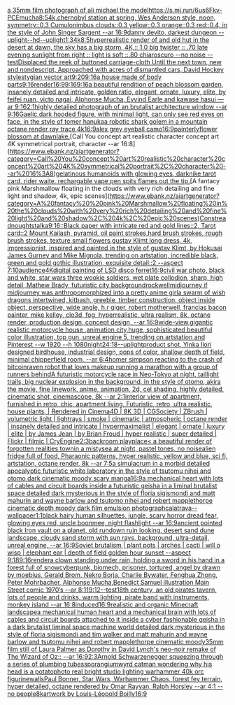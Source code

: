 [a 35mm film photograph of ali michael the model](https://www.ebank.nz/aiartgenerator?category=a%2035mm%20film%20photograph%20of%20ali%20michael%20the%20model)[<https://s.mj.run/6us6Fkv-PCE>](https://www.ebank.nz/aiartgenerator?category=%3Chttps%3A//s.mj.run/6us6Fkv-PCE%3E)[mucha](https://www.ebank.nz/aiartgenerator?category=mucha)[8:5](https://www.ebank.nz/aiartgenerator?category=8%3A5)[4k,](https://www.ebank.nz/aiartgenerator?category=4k%2C)[chernobyl station at spring, Wes Anderson style, noon, symmetry::0.3 Cumulonimbus clouds::0.3 yellow::0.3 orange::0.3 red::0.4, in the style of John Singer Sargent --ar 16:9](https://www.ebank.nz/aiartgenerator?category=chernobyl%20station%20at%20spring%2C%20Wes%20Anderson%20style%2C%20noon%2C%20symmetry%3A%3A0.3%20Cumulonimbus%20clouds%3A%3A0.3%20yellow%3A%3A0.3%20orange%3A%3A0.3%20red%3A%3A0.4%2C%20in%20the%20style%20of%20John%20Singer%20Sargent%20--ar%2016%3A9)[danny devito, darkest dungeon --uplight](https://www.ebank.nz/aiartgenerator?category=danny%20devito%2C%20darkest%20dungeon%20--uplight)[--hd](https://www.ebank.nz/aiartgenerator?category=--hd)[--uplight](https://www.ebank.nz/aiartgenerator?category=--uplight)[1:3](https://www.ebank.nz/aiartgenerator?category=1%3A3)[4k](https://www.ebank.nz/aiartgenerator?category=4k)[8:5](https://www.ebank.nz/aiartgenerator?category=8%3A5)[](https://www.ebank.nz/aiartgenerator?category=)[hyperrealistic render of and old hut in the desert at dawn, the sky has a big storm, 4K,:: 1.0 big twister :: .70 late evening sunlight from right :: light is soft ::.80 chiaroscuro  --no noise  --test](https://www.ebank.nz/aiartgenerator?category=hyperrealistic%20render%20of%20and%20old%20hut%20in%20the%20desert%20at%20dawn%2C%20the%20sky%20has%20a%20big%20storm%2C%204K%2C%3A%3A%201.0%20big%20twister%20%3A%3A%20.70%20late%20evening%20sunlight%20from%20right%20%3A%3A%20light%20is%20soft%20%3A%3A.80%20chiaroscuro%20%20--no%20noise%20%20--test)[Displaced the reek of buttoned carriage-cloth    Until the next town, new and nondescript,    Approached with acres of dismantled cars, David Hockey style](https://www.ebank.nz/aiartgenerator?category=Displaced%20the%20reek%20of%20buttoned%20carriage-cloth%20%20%20%20Until%20the%20next%20town%2C%20new%20and%20nondescript%2C%20%20%20%20Approached%20with%20acres%20of%20dismantled%20cars%2C%20David%20Hockey%20style)[stygian vector art](https://www.ebank.nz/aiartgenerator?category=stygian%20vector%20art)[9:20](https://www.ebank.nz/aiartgenerator?category=9%3A20)[9:16](https://www.ebank.nz/aiartgenerator?category=9%3A16)[a house made of body parts](https://www.ebank.nz/aiartgenerator?category=a%20house%20made%20of%20body%20parts)[9:16](https://www.ebank.nz/aiartgenerator?category=9%3A16)[render](https://www.ebank.nz/aiartgenerator?category=render)[16:9](https://www.ebank.nz/aiartgenerator?category=16%3A9)[9:16](https://www.ebank.nz/aiartgenerator?category=9%3A16)[9:16](https://www.ebank.nz/aiartgenerator?category=9%3A16)[a beautiful rendition of peach blossom garden, insanely detailed and intricate, golden ratio, elegant, ornate, luxury, elite, by feifei ruan, victo nagai, Alphonse Mucha, Eyvind Earle and kawase hasui —ar 9:16](https://www.ebank.nz/aiartgenerator?category=a%20beautiful%20rendition%20of%20peach%20blossom%20garden%2C%20insanely%20detailed%20and%20intricate%2C%20golden%20ratio%2C%20elegant%2C%20ornate%2C%20luxury%2C%20elite%2C%20by%20feifei%20ruan%2C%20victo%20nagai%2C%20Alphonse%20Mucha%2C%20Eyvind%20Earle%20and%20kawase%20hasui%20%E2%80%94ar%209%3A16)[2:1](https://www.ebank.nz/aiartgenerator?category=2%3A1)[highly detailed photograph of an brutalist architecture window --ar 9:16](https://www.ebank.nz/aiartgenerator?category=highly%20detailed%20photograph%20of%20an%20brutalist%20architecture%20window%20--ar%209%3A16)[Gaelic,](https://www.ebank.nz/aiartgenerator?category=Gaelic%2C)[dark hooded figure, with minimal light, can only see red eyes on face, in the style of tomer hanuka](https://www.ebank.nz/aiartgenerator?category=dark%20hooded%20figure%2C%20with%20minimal%20light%2C%20can%20only%20see%20red%20eyes%20on%20face%2C%20in%20the%20style%20of%20tomer%20hanuka)[a robotic shark golem in a mountain octane render ray trace 4k](https://www.ebank.nz/aiartgenerator?category=a%20robotic%20shark%20golem%20in%20a%20mountain%20octane%20render%20ray%20trace%204k)[16:9](https://www.ebank.nz/aiartgenerator?category=16%3A9)[alex grey eyeball camo](https://www.ebank.nz/aiartgenerator?category=alex%20grey%20eyeball%20camo)[16:9](https://www.ebank.nz/aiartgenerator?category=16%3A9)[painterly](https://www.ebank.nz/aiartgenerator?category=painterly)[flower blossom at dawn](https://www.ebank.nz/aiartgenerator?category=flower%20blossom%20at%20dawn)[lake.](https://www.ebank.nz/aiartgenerator?category=lake.)[Call You concept art realistic character concept art 4K symmetrical portrait, character --ar 16:8](https://www.ebank.nz/aiartgenerator?category=Call%20You%20concept%20art%20realistic%20character%20concept%20art%204K%20symmetrical%20portrait%2C%20character%20--ar%2016%3A8)[gelatinous humanoids with glowing eyes, dark](https://www.ebank.nz/aiartgenerator?category=gelatinous%20humanoids%20with%20glowing%20eyes%2C%20dark)[nike tarot card, rider waite. rechargable vape pen spits flames out the tip.](https://www.ebank.nz/aiartgenerator?category=nike%20tarot%20card%2C%20rider%20waite.%20rechargable%20vape%20pen%20spits%20flames%20out%20the%20tip.)[A fantacy  pink Marshmallow floating in the clouds with very rich detailing and fine light and shadow, 4k, epic scenes](https://www.ebank.nz/aiartgenerator?category=A%20fantacy%20%20pink%20Marshmallow%20floating%20in%20the%20clouds%20with%20very%20rich%20detailing%20and%20fine%20light%20and%20shadow%2C%204k%2C%20epic%20scenes)[Constreadnoughtstalka](https://www.ebank.nz/aiartgenerator?category=Constreadnoughtstalka)[9:16](https://www.ebank.nz/aiartgenerator?category=9%3A16)[::](https://www.ebank.nz/aiartgenerator?category=%3A%3A)[Black paper with intricate red and gold lines::2, Tarot card::2 Mount Kailash, pyramid, oil paint strokes,hard brush strokes, rough brush strokes, texture,small flowers,gustav Klimt long dress, 4k, impressionist, inspired and painted in the style of gustav Klimt, by Hokusai James Gurney and Mike Mignola, trending on artstation, incredible black, green and gold gothic illustration, exquisite detail::2 --aspect 7:10](https://www.ebank.nz/aiartgenerator?category=Black%20paper%20with%20intricate%20red%20and%20gold%20lines%3A%3A2%2C%20Tarot%20card%3A%3A2%20Mount%20Kailash%2C%20pyramid%2C%20oil%20paint%20strokes%2Chard%20brush%20strokes%2C%20rough%20brush%20strokes%2C%20texture%2Csmall%20flowers%2Cgustav%20Klimt%20long%20dress%2C%204k%2C%20impressionist%2C%20inspired%20and%20painted%20in%20the%20style%20of%20gustav%20Klimt%2C%20by%20Hokusai%20James%20Gurney%20and%20Mike%20Mignola%2C%20trending%20on%20artstation%2C%20incredible%20black%2C%20green%20and%20gold%20gothic%20illustration%2C%20exquisite%20detail%3A%3A2%20--aspect%207%3A10)[audience](https://www.ebank.nz/aiartgenerator?category=audience)[4K](https://www.ebank.nz/aiartgenerator?category=4K)[digital painting of LSD disco ferret](https://www.ebank.nz/aiartgenerator?category=digital%20painting%20of%20LSD%20disco%20ferret)[16:9](https://www.ebank.nz/aiartgenerator?category=16%3A9)[civil war photo, black and white, star wars three wookie soldiers, wet plate collodion, sharp, high detail, Mathew Brady, futuristic city background](https://www.ebank.nz/aiartgenerator?category=civil%20war%20photo%2C%20black%20and%20white%2C%20star%20wars%20three%20wookie%20soldiers%2C%20wet%20plate%20collodion%2C%20sharp%2C%20high%20detail%2C%20Mathew%20Brady%2C%20futuristic%20city%20background)[rockwell](https://www.ebank.nz/aiartgenerator?category=rockwell)[midjourney if midjourney was anthropomorphized into a pretty anime girl](https://www.ebank.nz/aiartgenerator?category=midjourney%20if%20midjourney%20was%20anthropomorphized%20into%20a%20pretty%20anime%20girl)[a swarm of wish dragons intertwined, kitbash, greeble, timber construction, object inside object, perspective, wide angle, h.r giger, robert motherwell, francias bacon painter, mike kelley, clo3d, fog, hyperrealistic, ultra realism, 8k, octane render, production design, concept design, --ar 16:9](https://www.ebank.nz/aiartgenerator?category=a%20swarm%20of%20wish%20dragons%20intertwined%2C%20kitbash%2C%20greeble%2C%20timber%20construction%2C%20object%20inside%20object%2C%20perspective%2C%20wide%20angle%2C%20h.r%20giger%2C%20robert%20motherwell%2C%20francias%20bacon%20painter%2C%20mike%20kelley%2C%20clo3d%2C%20fog%2C%20hyperrealistic%2C%20ultra%20realism%2C%208k%2C%20octane%20render%2C%20production%20design%2C%20concept%20design%2C%20--ar%2016%3A9)[wide-view,gigantic realistic motorcycle house ,animation city,huge, sophisticated beautiful color illustration, top gun, unreal engine 5, trending on artstation and Pinterest --w 1920 --h 1080](https://www.ebank.nz/aiartgenerator?category=wide-view%2Cgigantic%20realistic%20motorcycle%20house%20%2Canimation%20city%2Chuge%2C%20sophisticated%20beautiful%20color%20illustration%2C%20top%20gun%2C%20unreal%20engine%205%2C%20trending%20on%20artstation%20and%20Pinterest%20--w%201920%20--h%201080)[night](https://www.ebank.nz/aiartgenerator?category=night)[24:18](https://www.ebank.nz/aiartgenerator?category=24%3A18)[--uplight](https://www.ebank.nz/aiartgenerator?category=--uplight)[product shot, Yinka Ilori designed birdhouse, industrial design, pops of color, shallow depth of field, minimal chipperfield room, --ar 6:4](https://www.ebank.nz/aiartgenerator?category=product%20shot%2C%20Yinka%20Ilori%20designed%20birdhouse%2C%20industrial%20design%2C%20pops%20of%20color%2C%20shallow%20depth%20of%20field%2C%20minimal%20chipperfield%20room%2C%20--ar%206%3A4)[homer simpson reacting to the crash of bitcoin](https://www.ebank.nz/aiartgenerator?category=homer%20simpson%20reacting%20to%20the%20crash%20of%20bitcoin)[raven robot that loves makeup running a marathon with a group of runners behind](https://www.ebank.nz/aiartgenerator?category=raven%20robot%20that%20loves%20makeup%20running%20a%20marathon%20with%20a%20group%20of%20runners%20behind)[A futuristic motorcycle race in Neo-Tokyo at night, taillight trails, big nuclear explosion in the background, in the style of otomo, akira the movie, fine linework, anime, animation, 2d, cel shading, highly detailed, cinematic shot, cinemascope, 8k --ar 2:1](https://www.ebank.nz/aiartgenerator?category=A%20futuristic%20motorcycle%20race%20in%20Neo-Tokyo%20at%20night%2C%20taillight%20trails%2C%20big%20nuclear%20explosion%20in%20the%20background%2C%20in%20the%20style%20of%20otomo%2C%20akira%20the%20movie%2C%20fine%20linework%2C%20anime%2C%20animation%2C%202d%2C%20cel%20shading%2C%20highly%20detailed%2C%20cinematic%20shot%2C%20cinemascope%2C%208k%20--ar%202%3A1)[interior view of apartment, furnished in retro, chic, apartment living, Futuristic, retro, ultra realistic, house plants, | Rendered in Cinema4D | 8K 3D | CGSociety | ZBrush | volumetric light | lightrays | smoke | cinematic | atmospheric | octane render | insanely detailed and intricate | hypermaximalist | elegant | ornate | luxury | elite | by James Jean | by Brian Froud | hyper realistic | super detailed | Flickr | filmic | CryEngine](https://www.ebank.nz/aiartgenerator?category=interior%20view%20of%20apartment%2C%20furnished%20in%20retro%2C%20chic%2C%20apartment%20living%2C%20Futuristic%2C%20retro%2C%20ultra%20realistic%2C%20house%20plants%2C%20%7C%20Rendered%20in%20Cinema4D%20%7C%208K%203D%20%7C%20CGSociety%20%7C%20ZBrush%20%7C%20volumetric%20light%20%7C%20lightrays%20%7C%20smoke%20%7C%20cinematic%20%7C%20atmospheric%20%7C%20octane%20render%20%7C%20insanely%20detailed%20and%20intricate%20%7C%20hypermaximalist%20%7C%20elegant%20%7C%20ornate%20%7C%20luxury%20%7C%20elite%20%7C%20by%20James%20Jean%20%7C%20by%20Brian%20Froud%20%7C%20hyper%20realistic%20%7C%20super%20detailed%20%7C%20Flickr%20%7C%20filmic%20%7C%20CryEngine)[2:3](https://www.ebank.nz/aiartgenerator?category=2%3A3)[backroom playplace](https://www.ebank.nz/aiartgenerator?category=backroom%20playplace)[< a beautiful render of forgotten realities townin a mistysea at night, pastel tones, no noise](https://www.ebank.nz/aiartgenerator?category=%3C%20a%20beautiful%20render%20of%20forgotten%20realities%20townin%20a%20mistysea%20at%20night%2C%20pastel%20tones%2C%20no%20noise)[](https://www.ebank.nz/aiartgenerator?category=)[alien fridge full of food, Pharaonic patterns, hyper realistic, yellow and blue, sci fi, artstation, octane render, 8k --ar 7:5](https://www.ebank.nz/aiartgenerator?category=alien%20fridge%20full%20of%20food%2C%20Pharaonic%20patterns%2C%20hyper%20realistic%2C%20yellow%20and%20blue%2C%20sci%20fi%2C%20artstation%2C%20octane%20render%2C%208k%20--ar%207%3A5)[a simulacrum in a morbid detailed apocalyptic futuristic white laboratory in the style of tsutomu nihei and otomo dark cinematic moody scary manga](https://www.ebank.nz/aiartgenerator?category=a%20simulacrum%20in%20a%20morbid%20detailed%20apocalyptic%20futuristic%20white%20laboratory%20in%20the%20style%20of%20tsutomu%20nihei%20and%20otomo%20dark%20cinematic%20moody%20scary%20manga)[16:9](https://www.ebank.nz/aiartgenerator?category=16%3A9)[a mechanical heart with lots of cables and circuit boards inside a futuristic geisha in a liminal brutalist space detailed dark mysterious in the style of floria sigismondi and matt mahurin and wayne barlow and tsutomo nihei and robert mapplethorpe cinematic depth moody dark film emulsion photograph](https://www.ebank.nz/aiartgenerator?category=a%20mechanical%20heart%20with%20lots%20of%20cables%20and%20circuit%20boards%20inside%20a%20futuristic%20geisha%20in%20a%20liminal%20brutalist%20space%20detailed%20dark%20mysterious%20in%20the%20style%20of%20floria%20sigismondi%20and%20matt%20mahurin%20and%20wayne%20barlow%20and%20tsutomo%20nihei%20and%20robert%20mapplethorpe%20cinematic%20depth%20moody%20dark%20film%20emulsion%20photograph)[calatrava](https://www.ebank.nz/aiartgenerator?category=calatrava)[--wallpaper](https://www.ebank.nz/aiartgenerator?category=--wallpaper)[1:1](https://www.ebank.nz/aiartgenerator?category=1%3A1)[black hairy human silhuettes, jungle, scary horror dread fear, glowing eyes red, uncle boonmee, night flashlight --ar 16:9](https://www.ebank.nz/aiartgenerator?category=black%20hairy%20human%20silhuettes%2C%20jungle%2C%20scary%20horror%20dread%20fear%2C%20glowing%20eyes%20red%2C%20uncle%20boonmee%2C%20night%20flashlight%20--ar%2016%3A9)[ancient pointed black Iron vault on a planet, old rundown ruin looking, desert sand dune landscape, cloudy sand storm with sun rays, background, ultra-detail, unreal engine, --ar 16:9](https://www.ebank.nz/aiartgenerator?category=ancient%20pointed%20black%20Iron%20vault%20on%20a%20planet%2C%20old%20rundown%20ruin%20looking%2C%20desert%20sand%20dune%20landscape%2C%20cloudy%20sand%20storm%20with%20sun%20rays%2C%20background%2C%20ultra-detail%2C%20unreal%20engine%2C%20--ar%2016%3A9)[Soviet brutalism | plant pots | arches | cacti  | will o wisp | elephant ear | depth of field golden hour sunset --aspect 9:18](https://www.ebank.nz/aiartgenerator?category=Soviet%20brutalism%20%7C%20plant%20pots%20%7C%20arches%20%7C%20cacti%20%20%7C%20will%20o%20wisp%20%7C%20elephant%20ear%20%7C%20depth%20of%20field%20golden%20hour%20sunset%20--aspect%209%3A18)[9:16](https://www.ebank.nz/aiartgenerator?category=9%3A16)[render](https://www.ebank.nz/aiartgenerator?category=render)[a clown standing under rain, holding a sword in his hand in a forest full of snow](https://www.ebank.nz/aiartgenerator?category=a%20clown%20standing%20under%20rain%2C%20holding%20a%20sword%20in%20his%20hand%20in%20a%20forest%20full%20of%20snow)[cyberpunk, biomech, prisoner, tortured, angel by drawn by moebius, Gerald Brom, Nekro Borja, Charlie Bywater, Fenghua Zhong, Peter Mohrbacher, Alphonse Mucha,](https://www.ebank.nz/aiartgenerator?category=cyberpunk%2C%20biomech%2C%20prisoner%2C%20tortured%2C%20angel%20by%20drawn%20by%20moebius%2C%20Gerald%20Brom%2C%20Nekro%20Borja%2C%20Charlie%20Bywater%2C%20Fenghua%20Zhong%2C%20Peter%20Mohrbacher%2C%20Alphonse%20Mucha%2C)[Benedict Samuel illustration Main Street comic 1970’s --ar 8:11](https://www.ebank.nz/aiartgenerator?category=Benedict%20Samuel%20illustration%20Main%20Street%20comic%201970%E2%80%99s%20--ar%208%3A11)[9:12](https://www.ebank.nz/aiartgenerator?category=9%3A12)[--test](https://www.ebank.nz/aiartgenerator?category=--test)[18th century, an old pirates tavern, lots of people and drinks, warm lighting, pirate band with instruments, monkey island --ar 16:8](https://www.ebank.nz/aiartgenerator?category=18th%20century%2C%20an%20old%20pirates%20tavern%2C%20lots%20of%20people%20and%20drinks%2C%20warm%20lighting%2C%20pirate%20band%20with%20instruments%2C%20monkey%20island%20--ar%2016%3A8)[induced](https://www.ebank.nz/aiartgenerator?category=induced)[16:9](https://www.ebank.nz/aiartgenerator?category=16%3A9)[realistic and organic Minecraft landscape](https://www.ebank.nz/aiartgenerator?category=realistic%20and%20organic%20Minecraft%20landscape)[a mechanical human heart and a mechanical brain with lots of cables and circuit boards attached to it inside a cyber fashionable geisha in a dark brutalist liminal space machine world detailed dark mysterious in the style of floria sigismondi and tim walker and matt mahurin and wayne barlow and tsutomu nihei and robert mapplethorpe cinematic moody](https://www.ebank.nz/aiartgenerator?category=a%20mechanical%20human%20heart%20and%20a%20mechanical%20brain%20with%20lots%20of%20cables%20and%20circuit%20boards%20attached%20to%20it%20inside%20a%20cyber%20fashionable%20geisha%20in%20a%20dark%20brutalist%20liminal%20space%20machine%20world%20detailed%20dark%20mysterious%20in%20the%20style%20of%20floria%20sigismondi%20and%20tim%20walker%20and%20matt%20mahurin%20and%20wayne%20barlow%20and%20tsutomu%20nihei%20and%20robert%20mapplethorpe%20cinematic%20moody)[35mm film still of Laura Palmer as Dorothy in David Lynch's neo-noir remake of The Wizard of Oz:: --ar 16:9](https://www.ebank.nz/aiartgenerator?category=35mm%20film%20still%20of%20Laura%20Palmer%20as%20Dorothy%20in%20David%20Lynch%27s%20neo-noir%20remake%20of%20The%20Wizard%20of%20Oz%3A%3A%20--ar%2016%3A9)[2:3](https://www.ebank.nz/aiartgenerator?category=2%3A3)[Arnold Schwarzenegger squeezing through a series of plumbing tubes](https://www.ebank.nz/aiartgenerator?category=Arnold%20Schwarzenegger%20squeezing%20through%20a%20series%20of%20plumbing%20tubes)[sporangium](https://www.ebank.nz/aiartgenerator?category=sporangium)[wyrd cat](https://www.ebank.nz/aiartgenerator?category=wyrd%20cat)[man wondering why his head is a potato](https://www.ebank.nz/aiartgenerator?category=man%20wondering%20why%20his%20head%20is%20a%20potato)[photo real bright studio lighting warhammer 40k orc figurine](https://www.ebank.nz/aiartgenerator?category=photo%20real%20bright%20studio%20lighting%20warhammer%2040k%20orc%20figurine)[walls](https://www.ebank.nz/aiartgenerator?category=walls)[Paul Bonner, Star Wars, Warhammer Chaos, forest fey terrain, hyper detailed, octane rendered by Omar Rayyan, Ralph Horsley --ar 4:1 --no people](https://www.ebank.nz/aiartgenerator?category=Paul%20Bonner%2C%20Star%20Wars%2C%20Warhammer%20Chaos%2C%20forest%20fey%20terrain%2C%20hyper%20detailed%2C%20octane%20rendered%20by%20Omar%20Rayyan%2C%20Ralph%20Horsley%20--ar%204%3A1%20--no%20people)[8k](https://www.ebank.nz/aiartgenerator?category=8k)[](https://www.ebank.nz/aiartgenerator?category=)[artwork by Louis-Léopold Boilly](https://www.ebank.nz/aiartgenerator?category=artwork%20by%20Louis-L%C3%A9opold%20Boilly)[16:9](https://www.ebank.nz/aiartgenerator?category=16%3A9)